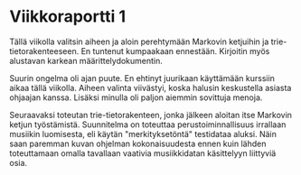 # Viikkoraportti 1
Tällä viikolla valitsin aiheen ja aloin perehtymään Markovin ketjuihin ja trie-tietorakenteeseen. En tuntenut kumpaakaan ennestään. Kirjoitin myös alustavan karkean määrittelydokumentin.

Suurin ongelma oli ajan puute. En ehtinyt juurikaan käyttämään kurssiin aikaa tällä viikolla. Aiheen valinta viivästyi, koska halusin keskustella asiasta ohjaajan kanssa. Lisäksi minulla oli paljon aiemmin sovittuja menoja.

Seuraavaksi toteutan trie-tietorakenteen, jonka jälkeen aloitan itse Markovin ketjun työstämistä. Suunnitelma on toteuttaa perustoiminnallisuus irrallaan musiikin luomisesta, eli käytän "merkityksetöntä" testidataa aluksi. Näin saan paremman kuvan ohjelman kokonaisuudesta ennen kuin lähden toteuttamaan omalla tavallaan vaativia musiikkidatan käsittelyyn liittyviä osia.
